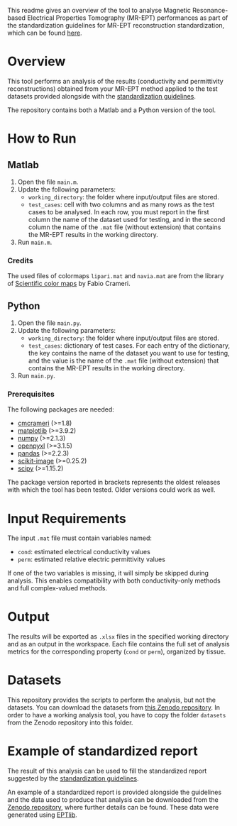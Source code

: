 This readme gives an overview of the tool to analyse Magnetic Resonance-based Electrical Properties Tomography (MR-EPT) performances as part of the standardization guidelines for MR-EPT reconstruction standardization, which can be found [here]().

# Overview

This tool performs an analysis of the results (conductivity and permittivity reconstructions) obtained from your MR-EPT method applied to the test datasets provided alongside with the [standardization guidelines]().

The repository contains both a Matlab and a Python version of the tool.

# How to Run

## Matlab

1. Open the file `main.m`.
2. Update the following parameters:
   - `working_directory`: the folder where input/output files are stored.
   - `test_cases`: cell with two columns and as many rows as the test cases to be analysed. In each row, you must report in the first column the name of the dataset used for testing, and in the second column the name of the `.mat` file (without extension) that contains the MR-EPT results in the working directory.
3. Run `main.m`.

### Credits

The used files of colormaps `lipari.mat` and `navia.mat` are from the library of [Scientific color maps](https://doi.org/10.5281/zenodo.8409685) by Fabio Crameri.

## Python

1. Open the file `main.py`.
2. Update the following parameters:
   - `working_directory`: the folder where input/output files are stored.
   - `test_cases`: dictionary of test cases. For each entry of the dictionary, the key contains the name of the dataset you want to use for testing, and the value is the name of the `.mat` file (without extension) that contains the MR-EPT results in the working directory.
3. Run `main.py`.

### Prerequisites

The following packages are needed:
   - [cmcrameri](https://pypi.org/project/cmcrameri/) (>=1.8)
   - [matplotlib](https://matplotlib.org/) (>=3.9.2)
   - [numpy](https://numpy.org) (>=2.1.3)
   - [openpyxl](https://openpyxl.readthedocs.io) (>=3.1.5)
   - [pandas](https://pandas.pydata.org/) (>=2.2.3)
   - [scikit-image](https://scikit-image.org/) (>=0.25.2)
   - [scipy](https://scipy.org) (>=1.15.2)

The package version reported in brackets represents the oldest releases with which the tool has been tested.
Older versions could work as well.

# Input Requirements

The input `.mat` file must contain variables named:
- `cond`: estimated electrical conductivity values
- `perm`: estimated relative electric permittivity values

If one of the two variables is missing, it will simply be skipped during analysis. This enables compatibility with both conductivity-only methods and full complex-valued methods.

# Output

The results will be exported as `.xlsx` files in the specified working directory and as an output in the workspace. Each file contains the full set of analysis metrics for the corresponding property (`cond` or `perm`), organized by tissue.

# Datasets

This repository provides the scripts to perform the analysis, but not the datasets. You can download the datasets from [this Zenodo repository](). In order to have a working analysis tool, you have to copy the folder `datasets` from the Zenodo repository into this folder.

# Example of standardized report

The result of this analysis can be used to fill the standardized report suggested by the [standardization guidelines]().

An example of a standardized report is provided alongside the guidelines and the data used to produce that analysis can be downloaded from the [Zenodo repository](), where further details can be found. These data were generated using [EPTlib](https://eptlib.github.io/).
